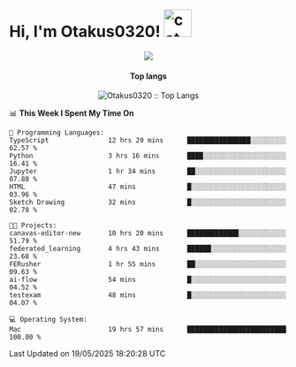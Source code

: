 <h1> Hi, I'm Otakus0320! <img src="https://media.giphy.com/media/mGcNjsfWAjY5AEZNw6/giphy.gif" width="50" alt="cat"></h1>

<p align="center"><a href="https://wakatime.com/@044d69d0-1253-4f60-96b6-5d19a0f9dde5"><img src="https://wakatime.com/badge/user/044d69d0-1253-4f60-96b6-5d19a0f9dde5.svg" /></a></p>

<h4 align="center">Top langs</h4>

<p align="center"><img src="https://github-readme-stats.vercel.app/api/top-langs/?username=Otakus0320&langs_count=10&theme=tokyonight&layout=compact&timestamp={{random_number}}" alt="Otakus0320 :: Top Langs" /></p>

<!--START_SECTION:waka-->
📊 **This Week I Spent My Time On** 

```text
💬 Programming Languages: 
TypeScript               12 hrs 29 mins      ████████████████░░░░░░░░░   62.57 % 
Python                   3 hrs 16 mins       ████░░░░░░░░░░░░░░░░░░░░░   16.41 % 
Jupyter                  1 hr 34 mins        ██░░░░░░░░░░░░░░░░░░░░░░░   07.88 % 
HTML                     47 mins             █░░░░░░░░░░░░░░░░░░░░░░░░   03.96 % 
Sketch Drawing           32 mins             █░░░░░░░░░░░░░░░░░░░░░░░░   02.70 % 

🐱‍💻 Projects: 
canavas-editor-new       10 hrs 20 mins      █████████████░░░░░░░░░░░░   51.79 % 
federated_learning       4 hrs 43 mins       ██████░░░░░░░░░░░░░░░░░░░   23.68 % 
FERusher                 1 hr 55 mins        ██░░░░░░░░░░░░░░░░░░░░░░░   09.63 % 
ai-flow                  54 mins             █░░░░░░░░░░░░░░░░░░░░░░░░   04.52 % 
testexam                 48 mins             █░░░░░░░░░░░░░░░░░░░░░░░░   04.07 % 

💻 Operating System: 
Mac                      19 hrs 57 mins      █████████████████████████   100.00 % 
```


 Last Updated on 19/05/2025 18:20:28 UTC
<!--END_SECTION:waka-->
